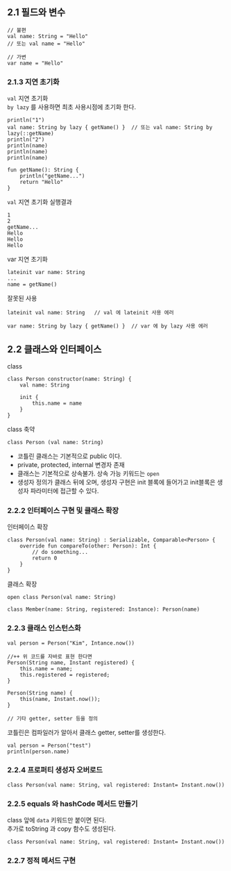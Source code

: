 ## 2.1 필드와 변수

```
// 불편
val name: String = "Hello"
// 또는 val name = "Hello"

// 가변
var name = "Hello"
```

### 2.1.3 지연 초기화

`val` 지연 초기화  
`by lazy` 를 사용하면 최초 사용시점에 초기화 한다.
```
println("1")
val name: String by lazy { getName() }  // 또는 val name: String by lazy(::getName)
println("2")
println(name)
println(name)
println(name)

fun getName(): String {
    println("getName...")
    return "Hello"
}
```

`val` 지연 초기화 실행결과
```
1
2
getName...
Hello
Hello
Hello
```

var 지연 초기화
```
lateinit var name: String
...
name = getName()
```

잘못된 사용
```
lateinit val name: String   // val 에 lateinit 사용 에러

var name: String by lazy { getName() }  // var 에 by lazy 사용 에러 
```

## 2.2 클래스와 인터페이스

class
```
class Person constructor(name: String) {
    val name: String

    init {
        this.name = name
    }
}
```

class 축약
```
class Person (val name: String)
```

- 코틀린 클래스는 기본적으로 public 이다.
- private, protected, internal 변경자 존재
- 클래스는 기본적으로 상속불가. 상속 가능 키워드는 `open`
- 생성자 정의가 클래스 뒤에 오며, 생성자 구현은 init 블록에 들어가고 init블록은 생성자 파라미터에 접근할 수 있다.

### 2.2.2 인터페이스 구현 및 클래스 확장

인터페이스 확장
```
class Person(val name: String) : Serializable, Comparable<Person> {
    override fun compareTo(other: Person): Int {
        // do something...
        return 0
    }
}
```

클래스 확장
```
open class Person(val name: String)

class Member(name: String, registered: Instance): Person(name)
```

### 2.2.3 클래스 인스턴스화

```
val person = Person("Kim", Intance.now())

//++ 위 코드를 자바로 표현 한다면
Person(String name, Instant registered) {
    this.name = name;
    this.registered = registered;
}

Person(String name) {
    this(name, Instant.now());
}

// 기타 getter, setter 등을 정의
```

코틀린은 컴파일러가 알아서 클래스 getter, setter를 생성한다.
```
val person = Person("test")
println(person.name)
```

### 2.2.4 프로퍼티 생성자 오버로드

```
class Person(val name: String, val registered: Instant= Instant.now())
```

### 2.2.5 equals 와 hashCode 메서드 만들기

class 앞에 `data` 키워드만 붙이면 된다.  
추가로 toString 과 copy 함수도 생성된다.

```
class Person(val name: String, val registered: Instant= Instant.now())
```

### 2.2.7 정적 메서드 구현










